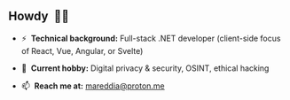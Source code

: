 ## Howdy &nbsp;👋🤠

- ⚡ &nbsp;<strong>Technical background:</strong> Full-stack .NET developer (client-side focus of React, Vue, Angular, or Svelte)

- 🔭 &nbsp;<strong>Current hobby:</strong> Digital privacy & security, OSINT, ethical hacking

- 📫 &nbsp;<strong>Reach me at:</strong> <mareddia@proton.me>
